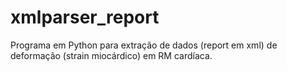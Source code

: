 # xmlparser_report

Programa em Python para extração de dados (report em xml) de deformação (strain miocárdico) em RM cardíaca.

